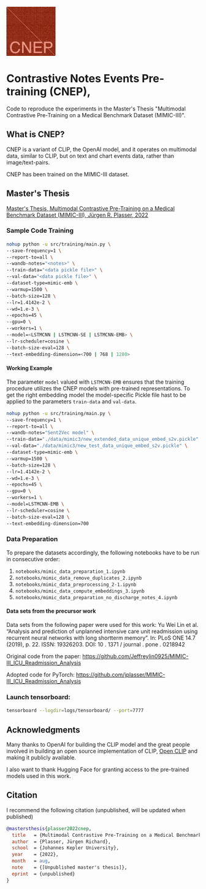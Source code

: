![CNEP Logo](cneplogo.png)

# Contrastive Notes Events Pre-training (CNEP),

Code to reproduce the experiments in the Master's Thesis "Multimodal Contrastive Pre-Training on a Medical Benchmark Dataset (MIMIC-III)".

## What is CNEP?
CNEP is a variant of CLIP, the OpenAI model, and it operates on multimodal data,
similar to CLIP, but on text and
chart events data, rather than image/text-pairs.

CNEP has been trained on the MIMIC-III dataset.

## Master's Thesis
[Master's Thesis, Multimodal Contrastive Pre-Training on a Medical Benchmark Dataset (MIMIC-III), Jürgen R. Plasser, 2022](Master'sThesis_JürgenRichardPlasser_k8956888.pdf)

### Sample Code Training

```bash
nohup python -u src/training/main.py \
--save-frequency=1 \
--report-to=all \
--wandb-notes="<notes>" \
--train-data="<data pickle file>" \
--val-data="<data pickle file>" \
--dataset-type=mimic-emb \
--warmup=1500 \
--batch-size=128 \
--lr=1.4142e-2 \
--wd=1.e-3 \
--epochs=45 \
--gpu=0 \
--workers=1 \
--model=<LSTMCNN | LSTMCNN-SE | LSTMCNN-EMB> \
--lr-scheduler=cosine \
--batch-size-eval=128 \
--text-embedding-dimension=<700 | 768 | 1280>
```

#### Working Example
The parameter ```model``` valued with ```LSTMCNN-EMB``` ensures that the training
procedure utilizes the CNEP models with pre-trained representations.
To get the right embedding model the model-specific Pickle file hast to be applied
to the parameters ```train-data``` and ```val-data```.

```bash
nohup python -u src/training/main.py \
--save-frequency=1 \
--report-to=all \
--wandb-notes="Sent2Vec model" \
--train-data="./data/mimic3/new_extended_data_unique_embed_s2v.pickle" \
--val-data="./data/mimic3/new_test_data_unique_embed_s2v.pickle" \
--dataset-type=mimic-emb \
--warmup=1500 \
--batch-size=128 \
--lr=1.4142e-2 \
--wd=1.e-3 \
--epochs=45 \
--gpu=0 \
--workers=1 \
--model=LSTMCNN-EMB \
--lr-scheduler=cosine \
--batch-size-eval=128 \
--text-embedding-dimension=700
```

### Data Preparation
To prepare the datasets accordingly,
the following notebooks have to be run in consecutive order:

1. ```notebooks/mimic_data_preparation_1.ipynb```
2. ```notebooks/mimic_data_remove_duplicates_2.ipynb```
3. ```notebooks/mimic_data_preprocessing_2-1.ipynb```
4. ```notebooks/mimic_data_compute_embeddings_3.ipynb```
5. ```notebooks/mimic_data_preparation_no_discharge_notes_4.ipynb```

#### Data sets from the precursor work
Data sets from the following paper were used for this work:
Yu Wei Lin et al. “Analysis and prediction of unplanned intensive care unit readmission using recurrent neural networks with long shortterm memory”. In: PLoS ONE 14.7 (2019), p. 22. ISSN: 19326203. DOI: 10 . 1371 / journal . pone . 0218942

Original code from the paper: https://github.com/Jeffreylin0925/MIMIC-III_ICU_Readmission_Analysis

Adopted code for PyTorch: https://github.com/jplasser/MIMIC-III_ICU_Readmission_Analysis

### Launch tensorboard:
```bash
tensorboard --logdir=logs/tensorboard/ --port=7777
```

## Acknowledgments
Many thanks to OpenAI for building the CLIP model
and the great people involved in building an open source implementation
of CLIP, [Open CLIP](https://github.com/mlfoundations/open_clip) and making it publicly available.

I also want to thank Hugging Face for granting access to the pre-trained models used in this work.

## Citation
I recommend the following citation (unpublished, will be updated when published)

```bib
@mastersthesis{plasser2022cnep,
  title   = {Multimodal Contrastive Pre-Training on a Medical Benchmark Dataset (MIMIC-III)},
  author  = {Plasser, Jürgen Richard},
  school  = {Johannes Kepler University},
  year    = {2022},
  month   = aug,
  note    = {[Unpublished master's thesis]},
  eprint  = {unpublished}
}
```
